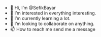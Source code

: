 - 👋 Hi, I’m @SefikBayar
- 👀 I’m interested in everything interesting.
- 🌱 I’m currently learning a lot. 
- 💞️ I’m looking to collaborate on anything. 
- 📫 How to reach me send me a message 

<!---
SefikBayar/SefikBayar is a ✨ special ✨ repository because its `README.md` (this file) appears on your GitHub profile.
You can click the Preview link to take a look at your changes.
--->
